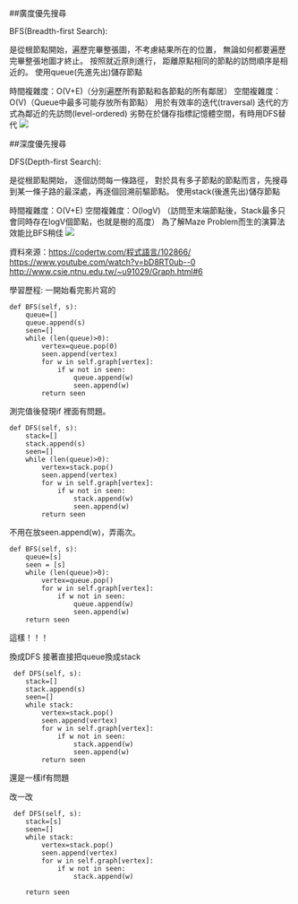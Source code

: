 ##廣度優先搜尋

BFS(Breadth-first Search):

是從根節點開始，遍歷完畢整張圖，不考慮結果所在的位置， 無論如何都要遍歷完畢整張地圖才終止。
按照就近原則進行， 距離原點相同的節點的訪問順序是相近的。
使用queue(先進先出)儲存節點

時間複雜度：O(V+E)（分別遍歷所有節點和各節點的所有鄰居）
空間複雜度：O(V)（Queue中最多可能存放所有節點）
用於有效率的迭代(traversal)
迭代的方式為鄰近的先訪問(level-ordered)
劣勢在於儲存指標記憶體空間，有時用DFS替代
![](https://i.imgur.com/X7GphFN.png)


##深度優先搜尋

DFS(Depth-first Search):

是從根節點開始， 逐個訪問每一條路徑， 對於具有多子節點的節點而言，先搜尋到某一條子路的最深處，再逐個回溯前驅節點。
使用stack(後進先出)儲存節點

時間複雜度：O(V+E)
空間複雜度：O(logV)
（訪問至末端節點後，Stack最多只會同時存在logV個節點，也就是樹的高度）
為了解Maze Problem而生的演算法
效能比BFS稍佳
![](https://i.imgur.com/3q1QZuB.png)


資料來源：https://codertw.com/程式語言/102866/
https://www.youtube.com/watch?v=bD8RT0ub--0
http://www.csie.ntnu.edu.tw/~u91029/Graph.html#6


學習歷程:
一開始看完影片寫的

    def BFS(self, s): 
        queue=[]
        queue.append(s)
        seen=[]
        while (len(queue)>0):
            vertex=queue.pop(0)
            seen.append(vertex)
            for w in self.graph[vertex]:
                if w not in seen:
                    queue.append(w)
                    seen.append(w)
            return seen


測完值後發現if 裡面有問題。

  
    def DFS(self, s):
        stack=[]
        stack.append(s)
        seen=[]
        while (len(queue)>0):
            vertex=stack.pop()
            seen.append(vertex)
            for w in self.graph[vertex]:
                if w not in seen:
                    stack.append(w)
                    seen.append(w)
            return seen
    
不用在放seen.append(w)，弄兩次。


    def BFS(self, s): 
        queue=[s]
        seen = [s]
        while (len(queue)>0):
            vertex=queue.pop()
            for w in self.graph[vertex]:
                if w not in seen:
                    queue.append(w)
                    seen.append(w)
        return seen

這樣！！！

換成DFS
接著直接把queue換成stack

     def DFS(self, s):
        stack=[]
        stack.append(s)
        seen=[]
        while stack:
            vertex=stack.pop()
            seen.append(vertex)
            for w in self.graph[vertex]:
                if w not in seen:
                    stack.append(w)
                    seen.append(w)
            return seen
        
還是一樣if有問題


改一改

     def DFS(self, s):
        stack=[s]
        seen=[]
        while stack:
            vertex=stack.pop()
            seen.append(vertex)
            for w in self.graph[vertex]:
                if w not in seen:
                    stack.append(w)
                    
        return seen